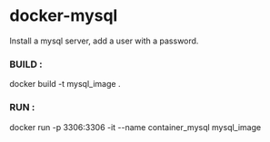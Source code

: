 # docker-mysql
Install a mysql server, add a user with a password.

### BUILD :
docker build -t mysql_image .
### RUN :
docker run -p 3306:3306 -it --name container_mysql mysql_image
